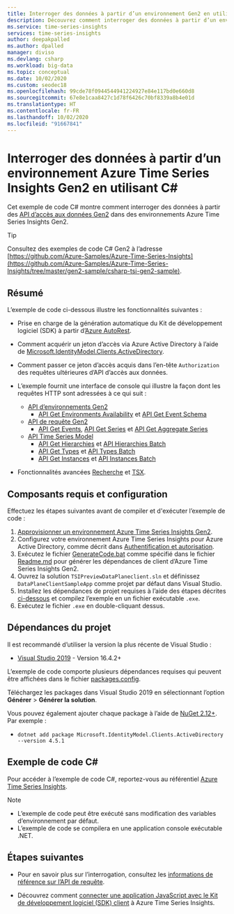 ```yaml
---
title: Interroger des données à partir d’un environnement Gen2 en utilisant C# – Azure Time Series Insights | Microsoft Docs
description: Découvrez comment interroger des données à partir d’un environnement Azure Time Series Insights Gen2 à l’aide d’une application écrite en C#.
ms.service: time-series-insights
services: time-series-insights
author: deepakpalled
ms.author: dpalled
manager: diviso
ms.devlang: csharp
ms.workload: big-data
ms.topic: conceptual
ms.date: 10/02/2020
ms.custom: seodec18
ms.openlocfilehash: 99cde78f0944544941224927e84e117bd0e660d8
ms.sourcegitcommit: 67e8e1caa8427c1d78f6426c70bf8339a8b4e01d
ms.translationtype: HT
ms.contentlocale: fr-FR
ms.lasthandoff: 10/02/2020
ms.locfileid: "91667841"
---
```

# <a name="query-data-from-the-azure-time-series-insights-gen2-environment-using-c-sharp"></a>Interroger des données à partir d’un environnement Azure Time Series Insights Gen2 en utilisant C#

Cet exemple de code C# montre comment interroger des données à partir des [API d’accès aux données Gen2](https://docs.microsoft.com/rest/api/time-series-insights/reference-data-access-overview) dans des environnements Azure Time Series Insights Gen2.

> [!TIP]
> Consultez des exemples de code C# Gen2 à l’adresse [https://github.com/Azure-Samples/Azure-Time-Series-Insights](https://github.com/Azure-Samples/Azure-Time-Series-Insights/tree/master/gen2-sample/csharp-tsi-gen2-sample).

## <a name="summary"></a>Résumé

L’exemple de code ci-dessous illustre les fonctionnalités suivantes :

* Prise en charge de la génération automatique du Kit de développement logiciel (SDK) à partir d’[Azure AutoRest](https://github.com/Azure/AutoRest).
* Comment acquérir un jeton d’accès via Azure Active Directory à l’aide de [Microsoft.IdentityModel.Clients.ActiveDirectory](https://www.nuget.org/packages/Microsoft.IdentityModel.Clients.ActiveDirectory/).
* Comment passer ce jeton d’accès acquis dans l’en-tête `Authorization` des requêtes ultérieures d’API d’accès aux données.
* L’exemple fournit une interface de console qui illustre la façon dont les requêtes HTTP sont adressées à ce qui suit :
  * [API d’environnements Gen2](https://docs.microsoft.com/rest/api/time-series-insights/reference-environments-apis)
    * [API Get Environments Availability](https://docs.microsoft.com/rest/api/time-series-insights/dataaccessgen2/query/getavailability) et [API Get Event Schema](https://docs.microsoft.com/rest/api/time-series-insights/dataaccessgen2/query/geteventschema)
  * [API de requête Gen2](https://docs.microsoft.com/rest/api/time-series-insights/reference-query-apis)
    * [API Get Events](https://docs.microsoft.com/rest/api/time-series-insights/dataaccessgen2/query/execute#getevents), [API Get Series](https://docs.microsoft.com/rest/api/time-series-insights/dataaccessgen2/query/execute#getseries) et [API Get Aggregate Series](https://docs.microsoft.com/rest/api/time-series-insights/dataaccessgen2/query/execute#aggregateseries)
  * [API Time Series Model](https://docs.microsoft.com/rest/api/time-series-insights/dataaccessgen2/query/execute#aggregateseries)
    * [API Get Hierarchies](https://docs.microsoft.com/rest/api/time-series-insights/dataaccessgen2/timeserieshierarchies) et [API Hierarchies Batch](https://docs.microsoft.com/rest/api/time-series-insights/dataaccessgen2/timeserieshierarchies/executebatch)
    * [API Get Types](https://docs.microsoft.com/rest/api/time-series-insights/dataaccessgen2/timeseriestypes) et [API Types Batch](https://docs.microsoft.com/rest/api/time-series-insights/dataaccessgen2/timeseriestypes/executebatch)
    * [API Get Instances](https://docs.microsoft.com/rest/api/time-series-insights/dataaccessgen2/timeseriesinstances) et [API Instances Batch](https://docs.microsoft.com/rest/api/time-series-insights/dataaccessgen2/timeseriesinstances/executebatch)

* Fonctionnalités avancées [Recherche](https://docs.microsoft.com/rest/api/time-series-insights/reference-model-apis#search-features) et [TSX](https://docs.microsoft.com/rest/api/time-series-insights/reference-time-series-expression-syntax).

## <a name="prerequisites-and-setup"></a>Composants requis et configuration

Effectuez les étapes suivantes avant de compiler et d'exécuter l’exemple de code :

1. [Approvisionner un environnement Azure Time Series Insights Gen2](https://docs.microsoft.com/azure/time-series-insights/time-series-insights-update-how-to-manage#create-the-environment).
1. Configurez votre environnement Azure Time Series Insights pour Azure Active Directory, comme décrit dans [Authentification et autorisation](time-series-insights-authentication-and-authorization.md).
1. Exécutez le fichier [GenerateCode.bat](https://github.com/Azure-Samples/Azure-Time-Series-Insights/blob/master/gen2-sample/csharp-tsi-gen2-sample/DataPlaneClient/GenerateCode.bat) comme spécifié dans le fichier [Readme.md](https://github.com/Azure-Samples/Azure-Time-Series-Insights/blob/master/gen2-sample/csharp-tsi-gen2-sample/DataPlaneClient/Readme.md) pour générer les dépendances de client d’Azure Time Series Insights Gen2.
1. Ouvrez la solution `TSIPreviewDataPlaneclient.sln` et définissez `DataPlaneClientSampleApp` comme projet par défaut dans Visual Studio.
1. Installez les dépendances de projet requises à l’aide des étapes décrites [ci-dessous](#project-dependencies) et compilez l’exemple en un fichier exécutable `.exe`.
1. Exécutez le fichier `.exe` en double-cliquant dessus.

## <a name="project-dependencies"></a>Dépendances du projet

Il est recommandé d’utiliser la version la plus récente de Visual Studio :

* [Visual Studio 2019](https://visualstudio.microsoft.com/vs/) - Version 16.4.2+

L’exemple de code comporte plusieurs dépendances requises qui peuvent être affichées dans le fichier [packages.config](https://github.com/Azure-Samples/Azure-Time-Series-Insights/blob/master/gen2-sample/csharp-tsi-gen2-sample/DataPlaneClientSampleApp/packages.config).

Téléchargez les packages dans Visual Studio 2019 en sélectionnant l’option **Générer** > **Générer la solution**.

Vous pouvez également ajouter chaque package à l’aide de [NuGet 2.12+](https://www.nuget.org/). Par exemple :

* `dotnet add package Microsoft.IdentityModel.Clients.ActiveDirectory --version 4.5.1`

## <a name="c-sample-code"></a>Exemple de code C#

Pour accéder à l’exemple de code C#, reportez-vous au référentiel [Azure Time Series Insights](https://github.com/Azure-Samples/Azure-Time-Series-Insights/tree/master/gen2-sample/csharp-tsi-gen2-sample).

> [!NOTE]
>
> * L’exemple de code peut être exécuté sans modification des variables d’environnement par défaut.
> * L’exemple de code se compilera en une application console exécutable .NET.

## <a name="next-steps"></a>Étapes suivantes

* Pour en savoir plus sur l’interrogation, consultez les [informations de référence sur l’API de requête](https://docs.microsoft.com/rest/api/time-series-insights/reference-query-apis).

* Découvrez comment [connecter une application JavaScript avec le Kit de développement logiciel (SDK) client](https://github.com/microsoft/tsiclient) à Azure Time Series Insights.
